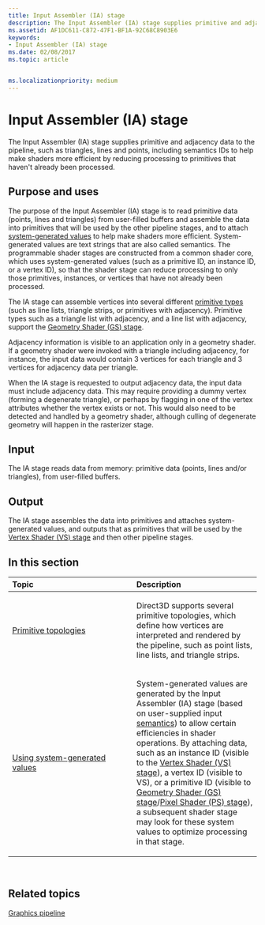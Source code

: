 ```yaml
---
title: Input Assembler (IA) stage
description: The Input Assembler (IA) stage supplies primitive and adjacency data to the pipeline, such as triangles, lines and points, including semantics IDs to help make shaders more efficient by reducing processing to primitives that haven't already been processed.
ms.assetid: AF1DC611-C872-47F1-BF1A-92C68C8903E6
keywords:
- Input Assembler (IA) stage
ms.date: 02/08/2017
ms.topic: article


ms.localizationpriority: medium
---
```

# Input Assembler (IA) stage


The Input Assembler (IA) stage supplies primitive and adjacency data to the pipeline, such as triangles, lines and points, including semantics IDs to help make shaders more efficient by reducing processing to primitives that haven't already been processed.

## <span id="Purpose-and-uses"></span><span id="purpose-and-uses"></span><span id="PURPOSE-AND-USES"></span>Purpose and uses


The purpose of the Input Assembler (IA) stage is to read primitive data (points, lines and triangles) from user-filled buffers and assemble the data into primitives that will be used by the other pipeline stages, and to attach [system-generated values](https://msdn.microsoft.com/library/windows/desktop/bb509647) to help make shaders more efficient. System-generated values are text strings that are also called semantics. The programmable shader stages are constructed from a common shader core, which uses system-generated values (such as a primitive ID, an instance ID, or a vertex ID), so that the shader stage can reduce processing to only those primitives, instances, or vertices that have not already been processed.

The IA stage can assemble vertices into several different [primitive types](primitive-topologies.md) (such as line lists, triangle strips, or primitives with adjacency). Primitive types such as a triangle list with adjacency, and a line list with adjacency, support the [Geometry Shader (GS) stage](geometry-shader-stage--gs-.md).

Adjacency information is visible to an application only in a geometry shader. If a geometry shader were invoked with a triangle including adjacency, for instance, the input data would contain 3 vertices for each triangle and 3 vertices for adjacency data per triangle.

When the IA stage is requested to output adjacency data, the input data must include adjacency data. This may require providing a dummy vertex (forming a degenerate triangle), or perhaps by flagging in one of the vertex attributes whether the vertex exists or not. This would also need to be detected and handled by a geometry shader, although culling of degenerate geometry will happen in the rasterizer stage.

## <span id="Input"></span><span id="input"></span><span id="INPUT"></span>Input


The IA stage reads data from memory: primitive data (points, lines and/or triangles), from user-filled buffers.

## <span id="Output"></span><span id="output"></span><span id="OUTPUT"></span>Output


The IA stage assembles the data into primitives and attaches system-generated values, and outputs that as primitives that will be used by the [Vertex Shader (VS) stage](vertex-shader-stage--vs-.md) and then other pipeline stages.

## <span id="in-this-section"></span>In this section


<table>
<colgroup>
<col width="50%" />
<col width="50%" />
</colgroup>
<thead>
<tr class="header">
<th align="left">Topic</th>
<th align="left">Description</th>
</tr>
</thead>
<tbody>
<tr class="odd">
<td align="left"><p><a href="primitive-topologies.md">Primitive topologies</a></p></td>
<td align="left"><p>Direct3D supports several primitive topologies, which define how vertices are interpreted and rendered by the pipeline, such as point lists, line lists, and triangle strips.</p></td>
</tr>
<tr class="even">
<td align="left"><p><a href="using-system-generated-values.md">Using system-generated values</a></p></td>
<td align="left"><p>System-generated values are generated by the Input Assembler (IA) stage (based on user-supplied input <a href="https://msdn.microsoft.com/library/windows/desktop/bb509647">semantics</a>) to allow certain efficiencies in shader operations. By attaching data, such as an instance ID (visible to the <a href="vertex-shader-stage--vs-.md">Vertex Shader (VS) stage</a>), a vertex ID (visible to VS), or a primitive ID (visible to <a href="geometry-shader-stage--gs-.md">Geometry Shader (GS) stage</a>/<a href="pixel-shader-stage--ps-.md">Pixel Shader (PS) stage</a>), a subsequent shader stage may look for these system values to optimize processing in that stage.</p></td>
</tr>
</tbody>
</table>

 

## <span id="related-topics"></span>Related topics


[Graphics pipeline](graphics-pipeline.md)

 

 




